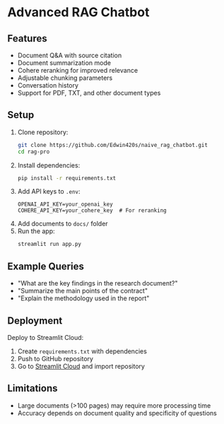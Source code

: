 # Advanced RAG Chatbot

## Features
- Document Q&A with source citation
- Document summarization mode
- Cohere reranking for improved relevance
- Adjustable chunking parameters
- Conversation history
- Support for PDF, TXT, and other document types

## Setup
1. Clone repository:
   ```bash
   git clone https://github.com/Edwin420s/naive_rag_chatbot.git
   cd rag-pro
   ```
2. Install dependencies:
   ```bash
   pip install -r requirements.txt
   ```
3. Add API keys to `.env`:
   ```env
   OPENAI_API_KEY=your_openai_key
   COHERE_API_KEY=your_cohere_key  # For reranking
   ```
4. Add documents to `docs/` folder
5. Run the app:
   ```bash
   streamlit run app.py
   ```

## Example Queries
- "What are the key findings in the research document?"
- "Summarize the main points of the contract"
- "Explain the methodology used in the report"

## Deployment
Deploy to Streamlit Cloud:
1. Create `requirements.txt` with dependencies
2. Push to GitHub repository
3. Go to [Streamlit Cloud](https://streamlit.io/cloud) and import repository

## Limitations
- Large documents (>100 pages) may require more processing time
- Accuracy depends on document quality and specificity of questions